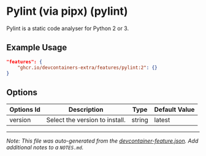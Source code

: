 
# Pylint (via pipx) (pylint)

Pylint is a static code analyser for Python 2 or 3.

## Example Usage

```json
"features": {
    "ghcr.io/devcontainers-extra/features/pylint:2": {}
}
```

## Options

| Options Id | Description | Type | Default Value |
|-----|-----|-----|-----|
| version | Select the version to install. | string | latest |



---

_Note: This file was auto-generated from the [devcontainer-feature.json](devcontainer-feature.json).  Add additional notes to a `NOTES.md`._
